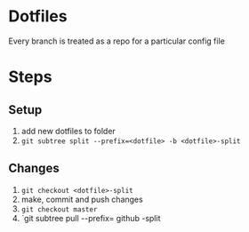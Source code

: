 Dotfiles
========
Every branch is treated as a repo for a particular config file

Steps
=====
Setup
-----
1. add new dotfiles to folder <dotfile>
2. `git subtree split --prefix=<dotfile> -b <dotfile>-split`

Changes
-------

1. `git checkout <dotfile>-split`
2. make, commit and push changes
3. `git checkout master`
4. `git subtree pull --prefix=<dotfile> github <dotfile>-split


